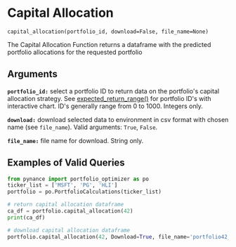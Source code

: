 # Capital Allocation

`capital_allocation(portfolio_id, download=False, file_name=None)`

The Capital Allocation Function returns a dataframe with the predicted portfolio allocations for the requested portfolio

## Arguments

**`portfolio_id:`** select a portfolio ID to return data on the portfolio's capital allocation strategy. See [expected_return_range()](expected_return_range.md) for portfolio ID's with interactive chart. ID's generally range from 0 to 1000. Integers only.

**`download:`** download selected data to environment in csv format with chosen name (see `file_name`). Valid arguments: `True`, `False`.

**`file_name:`** file name for download. String only.

## Examples of Valid Queries

```python
from pynance import portfolio_optimizer as po
ticker_list = ['MSFT', 'PG', 'HLI']
portfolio = po.PortfolioCalculations(ticker_list)

# return capital allocation dataframe
ca_df = portfolio.capital_allocation(42)
print(ca_df)

# download capital allocation dataframe
portfolio.capital_allocation(42, Download=True, file_name='portfolio42_capital_allocation.csv')
```